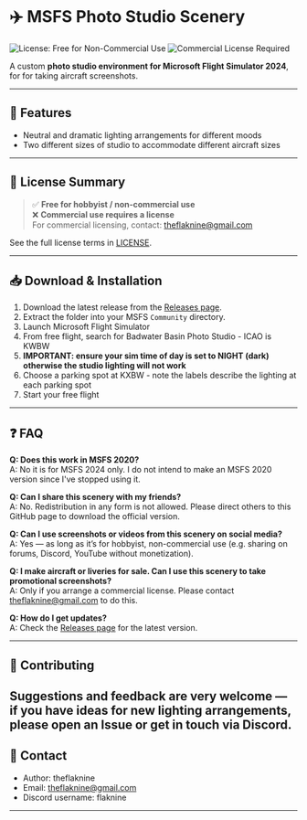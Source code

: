 # ✈️ MSFS Photo Studio Scenery

![License: Free for Non-Commercial Use](https://img.shields.io/badge/License-Free%20for%20Non--Commercial%20Use-green)
![Commercial License Required](https://img.shields.io/badge/Commercial%20Use-License%20Required-red)

A custom **photo studio environment for Microsoft Flight Simulator 2024**, for for taking aircraft screenshots.

---

## 📸 Features
- Neutral and dramatic lighting arrangements for different moods
- Two different sizes of studio to accommodate different aircraft sizes

---

## 📜 License Summary
> ✅ **Free for hobbyist / non-commercial use**  
> ❌ **Commercial use requires a license**  
> For commercial licensing, contact: theflaknine@gmail.com

See the full license terms in [LICENSE](./LICENSE).  

---

## 📥 Download & Installation
1. Download the latest release from the [Releases page](../../releases).  
2. Extract the folder into your MSFS `Community` directory.  
3. Launch Microsoft Flight Simulator
4. From free flight, search for Badwater Basin Photo Studio - ICAO is KWBW
5.  **IMPORTANT: ensure your sim time of day is set to NIGHT (dark) otherwise the studio lighting will not work**
6.  Choose a parking spot at KXBW - note the labels describe the lighting at each parking spot
7.  Start your free flight

---

## ❓ FAQ

**Q: Does this work in MSFS 2020?**  
A: No it is for MSFS 2024 only. I do not intend to make an MSFS 2020 version since I've stopped using it. 

**Q: Can I share this scenery with my friends?**  
A: No. Redistribution in any form is not allowed. Please direct others to this GitHub page to download the official version.  

**Q: Can I use screenshots or videos from this scenery on social media?**  
A: Yes — as long as it’s for hobbyist, non-commercial use (e.g. sharing on forums, Discord, YouTube without monetization).  

**Q: I make aircraft or liveries for sale. Can I use this scenery to take promotional screenshots?**  
A: Only if you arrange a commercial license. Please contact theflaknine@gmail.com to do this.  

**Q: How do I get updates?**  
A: Check the [Releases page](../../releases) for the latest version.  

---

## 🤝 Contributing
Suggestions and feedback are very welcome — if you have ideas for new lighting arrangements, please open an Issue or get in touch via Discord.
---

## 📧 Contact
- Author: theflaknine 
- Email: theflaknine@gmail.com
- Discord username: flaknine


---
